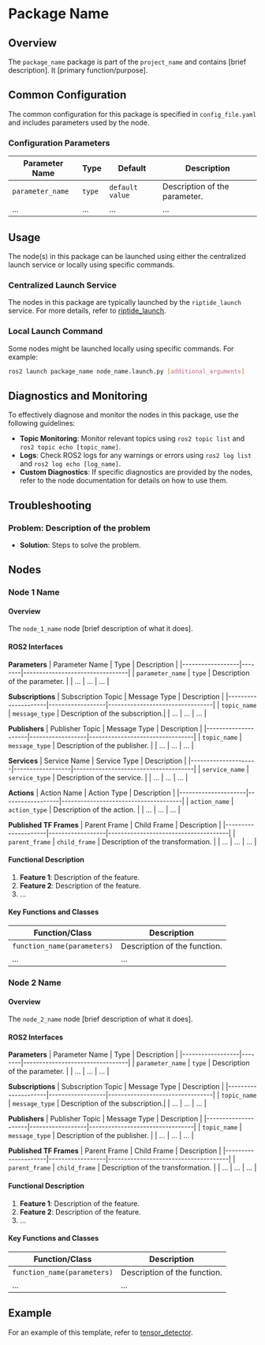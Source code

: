 
# Package Name

## Overview
The `package_name` package is part of the `project_name` and contains [brief description]. It [primary function/purpose].

## Common Configuration
The common configuration for this package is specified in `config_file.yaml` and includes parameters used by the node.

### Configuration Parameters
| Parameter Name   | Type   | Default         | Description                     |
|------------------|--------|-----------------|---------------------------------|
| `parameter_name` | `type` | `default value` | Description of the parameter.   |
| ...              | ...    | ...             | ...                             |

## Usage
The node(s) in this package can be launched using either the centralized launch service or locally using specific commands.

### Centralized Launch Service
The nodes in this package are typically launched by the `riptide_launch` service. For more details, refer to [riptide_launch](https://github.com/osu-uwrt/riptide_launch).

### Local Launch Command
Some nodes might be launched locally using specific commands. For example:

```bash
ros2 launch package_name node_name.launch.py [additional_arguments]
```

## Diagnostics and Monitoring
To effectively diagnose and monitor the nodes in this package, use the following guidelines:

- **Topic Monitoring**: Monitor relevant topics using `ros2 topic list` and `ros2 topic echo [topic_name]`.
- **Logs**: Check ROS2 logs for any warnings or errors using `ros2 log list` and `ros2 log echo [log_name]`.
- **Custom Diagnostics**: If specific diagnostics are provided by the nodes, refer to the node documentation for details on how to use them.

## Troubleshooting
### Problem: Description of the problem
- **Solution**: Steps to solve the problem.

## Nodes

### Node 1 Name

#### Overview
The `node_1_name` node [brief description of what it does].

#### ROS2 Interfaces

**Parameters**
| Parameter Name   | Type   | Description                     |
|------------------|--------|---------------------------------|
| `parameter_name` | `type` | Description of the parameter.   |
| ...              | ...    | ...                             |

**Subscriptions**
| Subscription Topic  | Message Type     | Description                     |
|---------------------|------------------|---------------------------------|
| `topic_name`        | `message_type`   | Description of the subscription.|
| ...                 | ...              | ...                             |

**Publishers**
| Publisher Topic     | Message Type     | Description                     |
|---------------------|------------------|---------------------------------|
| `topic_name`        | `message_type`   | Description of the publisher.   |
| ...                 | ...              | ...                             |

**Services**
| Service Name        | Service Type     | Description                          |
|---------------------|------------------|--------------------------------------|
| `service_name`      | `service_type`   | Description of the service.          |
| ...                 | ...              | ...                                  |

**Actions**
| Action Name         | Action Type      | Description                          |
|---------------------|------------------|--------------------------------------|
| `action_name`       | `action_type`    | Description of the action.           |
| ...                 | ...              | ...                                  |

**Published TF Frames**
| Parent Frame        | Child Frame      | Description                          |
|---------------------|------------------|--------------------------------------|
| `parent_frame`      | `child_frame`    | Description of the transformation.   |
| ...                 | ...              | ...                                  |

#### Functional Description
1. **Feature 1**: Description of the feature.
2. **Feature 2**: Description of the feature.
3. ...

#### Key Functions and Classes
| Function/Class               | Description                     |
|------------------------------|---------------------------------|
| `function_name(parameters)`  | Description of the function.    |
| ...                          | ...                             |

### Node 2 Name

#### Overview
The `node_2_name` node [brief description of what it does].

#### ROS2 Interfaces

**Parameters**
| Parameter Name   | Type   | Description                     |
|------------------|--------|---------------------------------|
| `parameter_name` | `type` | Description of the parameter.   |
| ...              | ...    | ...                             |

**Subscriptions**
| Subscription Topic  | Message Type     | Description                     |
|---------------------|------------------|---------------------------------|
| `topic_name`        | `message_type`   | Description of the subscription.|
| ...                 | ...              | ...                             |

**Publishers**
| Publisher Topic     | Message Type     | Description                     |
|---------------------|------------------|---------------------------------|
| `topic_name`        | `message_type`   | Description of the publisher.   |
| ...                 | ...              | ...                             |

**Published TF Frames**
| Parent Frame        | Child Frame      | Description                          |
|---------------------|------------------|--------------------------------------|
| `parent_frame`      | `child_frame`    | Description of the transformation.   |
| ...                 | ...              | ...                                  |

#### Functional Description
1. **Feature 1**: Description of the feature.
2. **Feature 2**: Description of the feature.
3. ...

#### Key Functions and Classes
| Function/Class               | Description                     |
|------------------------------|---------------------------------|
| `function_name(parameters)`  | Description of the function.    |
| ...                          | ...                             |

## Example

For an example of this template, refer to [tensor_detector](https://github.com/osu-uwrt/riptide_perception/tree/master/tensor_detector).